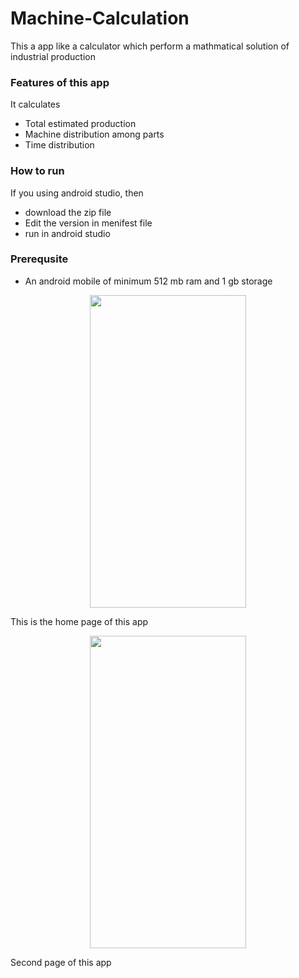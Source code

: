 # Machine-Calculation

This a app like a calculator which perform a mathmatical solution of industrial production

### Features of this app 

It calculates 
* Total estimated production
* Machine distribution among parts
* Time distribution

### How to run 

If you using android studio, then 
* download the zip file
* Edit the version in menifest file
* run in android studio

### Prerequsite 
* An android mobile of minimum 512 mb ram and 1 gb storage
<p align = "center">
  <img src="https://user-images.githubusercontent.com/61360727/97668299-d8905700-1aab-11eb-8614-e1b06128f3f4.jpg" data-canonical-       src="https://gyazo.com/eb5c5741b6a9a16c692170a41a49c858.png" width="250" height="500" />

This is the home page of this app
<p align = "center">
  <img src="https://user-images.githubusercontent.com/61360727/97668465-391f9400-1aac-11eb-805d-595b6bf75a4e.jpg" data-canonical-src="https://gyazo.com/eb5c5741b6a9a16c692170a41a49c858.png" width="250" height="500" />

Second page of this app
